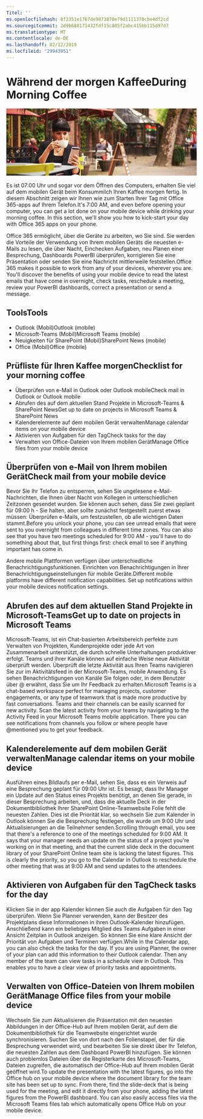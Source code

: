 ```yaml
---
Titel: ''
ms.openlocfilehash: 8f2351e1767de9073870e79d1111370cbe4df2cd
ms.sourcegitcommit: 2d9b688171432fdf15c805f2abc415bb115d97d7
ms.translationtype: MT
ms.contentlocale: de-DE
ms.lasthandoff: 02/12/2019
ms.locfileid: "29943951"
---
```

# <a name="during-morning-coffee"></a><span data-ttu-id="2ae8a-102">Während der morgen Kaffee</span><span class="sxs-lookup"><span data-stu-id="2ae8a-102">During Morning Coffee</span></span>

![Morgen Kaffee visual](media/ditl_coffee.png)

<span data-ttu-id="2ae8a-p101">Es ist 07:00 Uhr und sogar vor dem Öffnen des Computers, erhalten Sie viel auf dem mobilen Gerät beim Konsummilch Ihren Kaffee morgen fertig. In diesem Abschnitt zeigen wir Ihnen wie zum Starten Ihrer Tag mit Office 365-apps auf Ihrem Telefon.</span><span class="sxs-lookup"><span data-stu-id="2ae8a-p101">It's 7:00 AM, and even before opening your computer, you can get a lot done on your mobile device while drinking your morning coffee. In this section, we'll show you how to kick-start your day with Office 365 apps on your phone.</span></span>

<span data-ttu-id="2ae8a-p102">Office 365 ermöglicht, über die Geräte zu arbeiten, wo Sie sind. Sie werden die Vorteile der Verwendung von Ihrem mobilen Geräts die neuesten e-Mails zu lesen, die über Nacht, Einchecken Aufgaben, neu Planen einer Besprechung, Dashboards PowerBI überprüfen, korrigieren Sie eine Präsentation oder senden Sie eine Nachricht mittlerweile feststellen.</span><span class="sxs-lookup"><span data-stu-id="2ae8a-p102">Office 365 makes it possible to work from any of your devices, wherever you are. You'll discover the benefits of using your mobile device to read the latest emails that have come in overnight, check tasks, reschedule a meeting, review your PowerBI dashboards, correct a presentation or send a message.</span></span> 

## <a name="tools"></a><span data-ttu-id="2ae8a-108">Tools</span><span class="sxs-lookup"><span data-stu-id="2ae8a-108">Tools</span></span>
- <span data-ttu-id="2ae8a-109">Outlook (Mobil)</span><span class="sxs-lookup"><span data-stu-id="2ae8a-109">Outlook (mobile)</span></span>
- <span data-ttu-id="2ae8a-110">Microsoft-Teams (Mobil)</span><span class="sxs-lookup"><span data-stu-id="2ae8a-110">Microsoft Teams (mobile)</span></span>
- <span data-ttu-id="2ae8a-111">Neuigkeiten für SharePoint (Mobil)</span><span class="sxs-lookup"><span data-stu-id="2ae8a-111">SharePoint News (mobile)</span></span>
- <span data-ttu-id="2ae8a-112">Office (Mobil)</span><span class="sxs-lookup"><span data-stu-id="2ae8a-112">Office (mobile)</span></span>

## <a name="checklist-for-your-morning-coffee"></a><span data-ttu-id="2ae8a-113">Prüfliste für Ihren Kaffee morgen</span><span class="sxs-lookup"><span data-stu-id="2ae8a-113">Checklist for your morning coffee</span></span>
- <span data-ttu-id="2ae8a-114">Überprüfen von e-Mail in Outlook oder Outlook mobile</span><span class="sxs-lookup"><span data-stu-id="2ae8a-114">Check mail in Outlook or Outlook mobile</span></span>
- <span data-ttu-id="2ae8a-115">Abrufen des auf dem aktuellen Stand Projekte in Microsoft-Teams & SharePoint News</span><span class="sxs-lookup"><span data-stu-id="2ae8a-115">Get up to date on projects in Microsoft Teams & SharePoint News</span></span>
- <span data-ttu-id="2ae8a-116">Kalenderelemente auf dem mobilen Gerät verwalten</span><span class="sxs-lookup"><span data-stu-id="2ae8a-116">Manage calendar items on your mobile device</span></span>
- <span data-ttu-id="2ae8a-117">Aktivieren von Aufgaben für den Tag</span><span class="sxs-lookup"><span data-stu-id="2ae8a-117">Check tasks for the day</span></span>
- <span data-ttu-id="2ae8a-118">Verwalten von Office-Dateien von Ihrem mobilen Gerät</span><span class="sxs-lookup"><span data-stu-id="2ae8a-118">Manage Office files from your mobile device</span></span> 

## <a name="check-mail-from-your-mobile-device"></a><span data-ttu-id="2ae8a-119">Überprüfen von e-Mail von Ihrem mobilen Gerät</span><span class="sxs-lookup"><span data-stu-id="2ae8a-119">Check mail from your mobile device</span></span>
<span data-ttu-id="2ae8a-p103">Bevor Sie Ihr Telefon zu entsperren, sehen Sie ungelesene e-Mail-Nachrichten, die Ihnen über Nacht von Kollegen in unterschiedlichen Zeitzonen gesendet wurden. Sie können auch sehen, dass Sie zwei geplant für 09:00 h - Sie halten, aber sollte zunächst festgestellt zuerst etwas müssen: Überprüfen e-Mails, um festzustellen, ob alle wichtigen Daten stammt.</span><span class="sxs-lookup"><span data-stu-id="2ae8a-p103">Before you unlock your phone, you can see unread emails that were sent to you overnight from colleagues in different time zones. You can also see that you have two meetings scheduled for 9:00 AM - you'll have to do something about that, but first things first: check email to see if anything important has come in.</span></span>

<span data-ttu-id="2ae8a-p104">Andere mobile Plattformen verfügen über unterschiedliche Benachrichtigungsfunktionen. Einrichten von Benachrichtigungen in Ihrer Benachrichtigungseinstellungen für mobile Geräte.</span><span class="sxs-lookup"><span data-stu-id="2ae8a-p104">Different mobile platforms have different notification capabilities. Set up notifications within your mobile devices notification settings.</span></span> 

## <a name="get-up-to-date-on-projects-in-microsoft-teams"></a><span data-ttu-id="2ae8a-124">Abrufen des auf dem aktuellen Stand Projekte in Microsoft-Teams</span><span class="sxs-lookup"><span data-stu-id="2ae8a-124">Get up to date on projects in Microsoft Teams</span></span>
<span data-ttu-id="2ae8a-p105">Microsoft-Teams, ist ein Chat-basierten Arbeitsbereich perfekte zum Verwalten von Projekten, Kundenprojekte oder jede Art von Zusammenarbeit unterstützt, die durch schnelle Unterhaltungen produktiver erfolgt. Teams und ihrer Kanäle können auf einfache Weise neue Aktivität überprüft werden. Überprüft die letzte Aktivität aus Ihren Teams navigieren Sie zur im Aktivitätsfeed in der Microsoft-Teams, mobile Anwendung. Es sehen Benachrichtigungen von Kanäle Sie folgen oder, in dem Benutzer über @ erwähnt, dass Sie um Ihr Feedback zu erhalten.</span><span class="sxs-lookup"><span data-stu-id="2ae8a-p105">Microsoft Teams is a chat-based workspace perfect for managing projects, customer engagements, or any type of teamwork that is made more productive by fast conversations. Teams and their channels can be easily scanned for new activity. Scan the latest activity from your teams by navigating to the Activity Feed in your Microsoft Teams mobile application. There you can see notifications from channels you follow or where people have @mentioned you to get your feedback.</span></span>  

## <a name="manage-calendar-items-on-your-mobile-device"></a><span data-ttu-id="2ae8a-129">Kalenderelemente auf dem mobilen Gerät verwalten</span><span class="sxs-lookup"><span data-stu-id="2ae8a-129">Manage calendar items on your mobile device</span></span>
<span data-ttu-id="2ae8a-p106">Ausführen eines Bildlaufs per e-Mail, sehen Sie, dass es ein Verweis auf eine Besprechung geplant für 09:00 Uhr ist. Es besagt, dass Ihr Manager ein Update auf den Status eines Projekts benötigt, an denen Sie gerade, in dieser Besprechung arbeiten, und, dass die aktuelle Deck in der Dokumentbibliothek Ihrer SharePoint Online-Teamwebsite Folie fehlt die neuesten Zahlen. Dies ist die Priorität klar, so wechseln Sie zum Kalender in Outlook können Sie die Besprechung festlegen, die wurde um 9:00 Uhr und Aktualisierungen an die Teilnehmer senden.</span><span class="sxs-lookup"><span data-stu-id="2ae8a-p106">Scrolling through email, you see that there's a reference to one of the meetings scheduled for 9:00 AM. It says that your manager needs an update on the status of a project you're working on in that meeting, and that the current slide deck in the document library of your SharePoint Online team site is lacking the latest figures. This is clearly the priority, so you go to the Calendar in Outlook to reschedule the other meeting that was at 9:00 AM and send updates to the attendees.</span></span>

## <a name="check-tasks-for-the-day"></a><span data-ttu-id="2ae8a-133">Aktivieren von Aufgaben für den Tag</span><span class="sxs-lookup"><span data-stu-id="2ae8a-133">Check tasks for the day</span></span>
<span data-ttu-id="2ae8a-p107">Klicken Sie in der app Kalender können Sie auch die Aufgaben für den Tag überprüfen. Wenn Sie Planner verwenden, kann der Besitzer des Projektplans diese Informationen in ihren Outlook-Kalender hinzufügen. Anschließend kann ein beliebiges Mitglied des Teams Aufgaben in einer Ansicht Zeitplan in Outlook anzeigen. So können Sie eine klare Ansicht der Priorität von Aufgaben und Terminen verfügen.</span><span class="sxs-lookup"><span data-stu-id="2ae8a-p107">While in the Calendar app, you can also check the tasks for the day. If you are using Planner, the owner of your plan can add this information to their Outlook calendar. Then any member of the team can view tasks in a schedule view in Outlook. This enables you to have a clear view of priority tasks and appointments.</span></span>  

## <a name="manage-office-files-from-your-mobile-device"></a><span data-ttu-id="2ae8a-138">Verwalten von Office-Dateien von Ihrem mobilen Gerät</span><span class="sxs-lookup"><span data-stu-id="2ae8a-138">Manage Office files from your mobile device</span></span>
<span data-ttu-id="2ae8a-p108">Wechseln Sie zum Aktualisieren die Präsentation mit den neuesten Abbildungen in der Office-Hub auf Ihrem mobilen Gerät, auf dem die Dokumentbibliothek für die Teamwebsite eingerichtet wurde synchronisieren. Suchen Sie von dort nach den Folienstapel, der für die Besprechung verwendet wird, und bearbeiten Sie sie direkt über Ihr Telefon, die neuesten Zahlen aus dem Dashboard PowerBI hinzufügen. Sie können auch problemlos Dateien über die Registerkarte des Microsoft-Teams, Dateien zugreifen, die automatisch der Office-Hub auf Ihrem mobilen Gerät geöffnet wird.</span><span class="sxs-lookup"><span data-stu-id="2ae8a-p108">To update the presentation with the latest figures, go into the Office hub on your mobile device where the document library for the team site has been set up to sync. From there, find the slide-deck that is being used for the meeting, and edit it directly from your phone, adding the latest figures from the PowerBI dashboard. You can also easily access files via the Microsoft Teams files tab which automatically opens Office Hub on your mobile device.</span></span> 